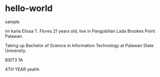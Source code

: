 # hello-world

sample

im karla Elissa T. Flores 21 years old, live in Pangobilian Lada Brookes Point Palawan.

Taking up Bachelor of Science in Information Technology at Palawan State University.

BSIT3 1A

4TH YEAR
yeahh


